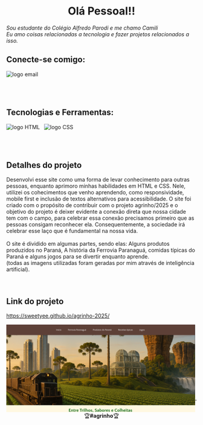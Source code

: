 <!--Sessão do Título-->
<h1 align="center">Olá Pessoal!!</h1>

<p>
  <em>Sou estudante do Colégio Alfredo Parodi e me chamo Camili<br>
      Eu amo coisas relacionadas a tecnologia e fazer projetos relacionados a isso.
  </em>
</p>

<!--Sessão com informações para contato contendo link para E-mail-->
<div>
  <h2>Conecte-se comigo:</h2>

  <p>
    <a href="mailto:camili.aquino@escola.pr.gov.br">
      <img align="left" alt="logo email" src="https://cdn4.iconfinder.com/data/icons/social-media-logos-6/512/112-gmail_email_mail-512.png" width="100">
    </a>
  </p>
</div>

<br><br><br><br>

<!--Sessão contendo as ferramentas e tecnologias utilizadas nesse projeto-->
<div>
  <p>
    <h2 align="left">Tecnologias e Ferramentas:</h2>
  </p>
  <img align="left" alt="logo HTML" src="https://icons.iconarchive.com/icons/cornmanthe3rd/plex/512/Other-html-5-icon.png" width="100">
  <img align="left" alt="logo CSS" src="https://encrypted-tbn0.gstatic.com/images?q=tbn:ANd9GcQZGM5Jpbl1RAxb3fvhRfbZzN8XyOot58Yskw&s" width="100">
 
</div>

<br><br><br><br>

## Detalhes do projeto

Desenvolvi esse site como uma forma de levar conhecimento para outras pessoas, enquanto aprimoro minhas habilidades em HTML e CSS. Nele, utilizei os cohecimentos que venho aprendendo, como responsividade, mobile first e inclusão de textos alternativos para acessibilidade. O site foi criado com o propósito de contribuir com o projeto agrinho/2025 e o objetivo do projeto é deixer evidente a conexão direta que nossa cidade tem com o campo, para celebrar essa conexão precisamos primeiro que as pessoas consigam reconhecer ela. Consequentemente, a sociedade irá celebrar esse laço que é fundamental na nossa vida. 
<br><br>
O site é dividido em algumas partes, sendo elas: Alguns produtos produzidos no Paraná, A história da Ferrovia Paranaguá, comidas típicas do Paraná e alguns jogos para se divertir enquanto aprende.
<br>
(todas as imagens utilizadas foram geradas por mim através de inteligência artificial).
<br><br><br>

## Link do projeto 
https://sweetyee.github.io/agrinho-2025/

<div>
 <img align="left" alt="imagem do site desenvolvido" src="img./imagem do site.png" width="500">
</div>

<br><br><br><br><br><br><br><br><br><br><br>

---

<p align="center">🏆<strong>#agrinho</strong>🏆</p>


